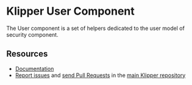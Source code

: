 Klipper User Component
======================

The User component is a set of helpers dedicated to the user model of security component.

Resources
---------

- [Documentation](https://doc.klipper.dev/components/user)
- [Report issues](https://github.com/klipperdev/klipper/issues)
  and [send Pull Requests](https://github.com/klipperdev/klipper/pulls)
  in the [main Klipper repository](https://github.com/klipperdev/klipper)
